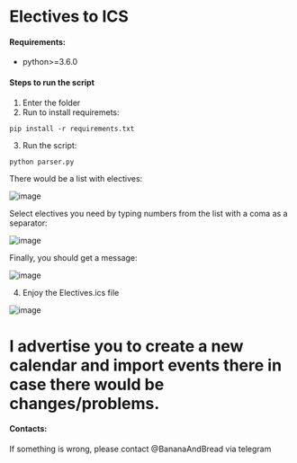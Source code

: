 # Electives to ICS

#### Requirements:

* python>=3.6.0

#### Steps to run the script

1) Enter the folder
2) Run to install requiremets:

`pip install -r requirements.txt`

3) Run the script:

`python parser.py`

There would be a list with electives:

![image](https://user-images.githubusercontent.com/32180157/72827336-a552a900-3c8b-11ea-8b6c-24f65aa4a997.png)


Select electives you need by typing numbers from the list with a coma as a separator:

![image](https://user-images.githubusercontent.com/32180157/72827409-c87d5880-3c8b-11ea-91c8-e4ae4f52506c.png)

Finally, you should get a message:

![image](https://user-images.githubusercontent.com/32180157/72827438-d7fca180-3c8b-11ea-8cd9-d7eec3d702c4.png)


4) Enjoy the Electives.ics file

![image](https://user-images.githubusercontent.com/32180157/72827694-522d2600-3c8c-11ea-8b44-a1ad10fd6e1b.png)

# I advertise you to create a new calendar and import events there in case there would be changes/problems.

#### Contacts:

If something is wrong, please contact @BananaAndBread via telegram




